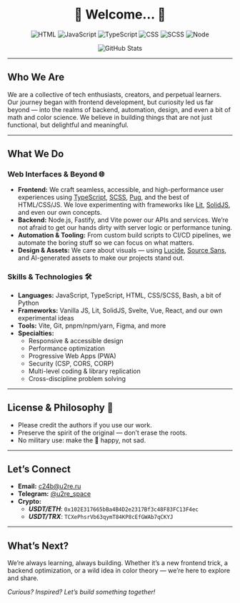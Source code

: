 <h1 align="center"> 👋 Welcome... 👋 </h1>

<!-- Badges (шильдики для технологий, статистики и т.д.) -->
<p align="center">
<img alt="HTML" src="https://img.shields.io/badge/HTML-e34c26?style=for-the-badge&logo=html5&logoColor=white" />
<img alt="JavaScript" src="https://img.shields.io/badge/JavaScript-fad000?style=for-the-badge&logo=javascript&logoColor=black" />
<img alt="TypeScript" src="https://img.shields.io/badge/TypeScript-3178c6?style=for-the-badge&logo=typescript&logoColor=white" />
<img alt="CSS"  src="https://img.shields.io/badge/CSS-663399?style=for-the-badge&logo=css&logoColor=white" />
<img alt="SCSS" src="https://img.shields.io/badge/SCSS-cc6699?style=for-the-badge&logo=sass&logoColor=white" />
<img alt="Node" src="https://img.shields.io/badge/Node.js-339933?style=for-the-badge&logo=nodedotjs&logoColor=white" />
</p>

<!-- Animated SVG (пример с GitHub Stats) -->
<p align="center"><img src="https://github-readme-stats.vercel.app/api?username=A2E-dev&show_icons=true&theme=radical" alt="GitHub Stats" /></p>

<!-- Divider -->
---

## Who We Are

We are a collective of tech enthusiasts, creators, and perpetual learners. Our journey began with frontend development, but curiosity led us far beyond — into the realms of backend, automation, design, and even a bit of math and color science. We believe in building things that are not just functional, but delightful and meaningful.

---

## What We Do

### Web Interfaces & Beyond 🌐

- **Frontend:** We craft seamless, accessible, and high-performance user experiences using [TypeScript](https://www.typescriptlang.org/), [SCSS](https://sass-lang.com/), [Pug](https://pugjs.org/), and the best of HTML/CSS/JS. We love experimenting with frameworks like [Lit](https://lit.dev/), [SolidJS](https://solidjs.com/), and even our own concepts.
- **Backend:** Node.js, Fastify, and Vite power our APIs and services. We’re not afraid to get our hands dirty with server logic or performance tuning.
- **Automation & Tooling:** From custom build scripts to CI/CD pipelines, we automate the boring stuff so we can focus on what matters.
- **Design & Assets:** We care about visuals — using [Lucide](https://lucide.dev/), [Source Sans](https://fonts.google.com/specimen/Source+Sans+3), and AI-generated assets to make our projects stand out.

### Skills & Technologies 🛠️

- **Languages:** JavaScript, TypeScript, HTML, CSS/SCSS, Bash, a bit of Python
- **Frameworks:** Vanilla JS, Lit, SolidJS, Svelte, Vue, React, and our own experimental ideas
- **Tools:** Vite, Git, pnpm/npm/yarn, Figma, and more
- **Specialties:**
  - Responsive & accessible design
  - Performance optimization
  - Progressive Web Apps (PWA)
  - Security (CSP, CORS, CORP)
  - Multi-level coding & library replication
  - Cross-discipline problem solving

---

## License & Philosophy 📜

- Please credit the authors if you use our work.
- Preserve the spirit of the original — don’t erase the roots.
- No military use: make the 🐰 happy, not sad.

---

## Let’s Connect

- **Email:** <c24b@u2re.ru>
- **Telegram:** [@u2re_space](https://t.me/u2re_space)
- **Crypto:**
  - ***USDT/ETH***: `0x102E317665bBa4B4D2e2317Bf3c48F83FC13F4ec`
  - ***USDT/TRX***: `TCXePhsrVb63qymT84KP8cEfGWAb7qCKYJ`

---

## What’s Next?

We’re always learning, always building. Whether it’s a new frontend trick, a backend optimization, or a wild idea in color theory — we’re here to explore and share.

*Curious? Inspired? Let’s build something together!*
